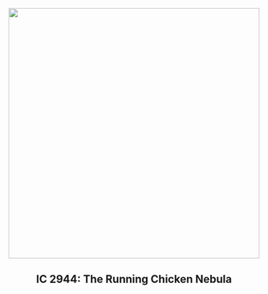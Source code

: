 
<p align="center"><img src="https://apod.nasa.gov/apod/image/2304/ChickenRun_Stern_960.jpg" width="500" height="500"></p>
<h2 align="center"> IC 2944: The Running Chicken Nebula </h2>

